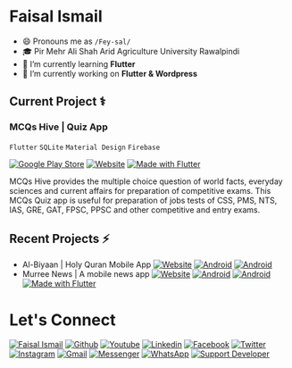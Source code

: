 
# Faisal Ismail
 
- 😄 Pronouns me as `/Fey-sal/`
- 🎓 Pir Mehr Ali Shah Arid Agriculture University Rawalpindi
- 🌱 I’m currently learning **Flutter**
- 🔭 I’m currently working on **Flutter & Wordpress**

## Current Project ⚕
### MCQs Hive | Quiz App
`Flutter` `SQLite` `Material Design` `Firebase`

[![Google Play Store](https://img.shields.io/badge/Google_Play-00C853?logo=google-play&logoColor=ffffff)](https://play.google.com/store/apps/details?id=com.sineixlabs.mcqshivegk) [![Website](https://img.shields.io/badge/Website-211F1F?logo=google-chrome&logoColor=ffffff)](https://play.google.com/store/apps/details?id=com.sineixlabs.mcqshivegk) [![Made with Flutter](https://img.shields.io/badge/Made_with-Flutter-0175C2?logo=flutter&logoColor=ffffff)](https://flutter.dev)

MCQs Hive provides the multiple choice question of world facts, everyday sciences and current affairs for preparation of competitive exams. This MCQs Quiz app is useful for preparation of jobs tests of CSS, PMS, NTS, IAS, GRE, GAT, FPSC, PPSC and other competitive and entry exams.
## Recent Projects ⚡
- Al-Biyaan | Holy Quran Mobile App [![Website](https://img.shields.io/badge/Website-FF3D00?logo=google-chrome&logoColor=ffffff)](https://sineix.com/albiyaan) [![Android](https://img.shields.io/badge/Google_Play-00C853?logo=google-play&logoColor=ffffff)](https://play.google.com/store/apps/details?id=com.sineixlabs.albiyaan) [![Android](https://img.shields.io/badge/Android-00C853?logo=android&logoColor=ffffff)](https://play.google.com/store/apps/details?id=com.sineixlabs.albiyaan)
- Murree News | A mobile news app  [![Website](https://img.shields.io/badge/Website-FF3D00?logo=google-chrome&logoColor=ffffff)](https://murreenews.com) [![Android](https://img.shields.io/badge/Google_Play-00C853?logo=google-play&logoColor=ffffff)](https://play.google.com/store/apps/details?id=com.sineixlabs.murreenews) [![Android](https://img.shields.io/badge/Android-00C853?logo=android&logoColor=ffffff)](https://play.google.com/store/apps/details?id=com.sineixlabs.murreenews) [![Made with Flutter](https://img.shields.io/badge/Made_with-Flutter-0175C2?logo=flutter&logoColor=ffffff)](https://flutter.dev)
# Let's Connect
[![Faisal Ismail](https://img.shields.io/badge/Faisal_Ismail-000000?logo=opsgenie&logoColor=ffffff)](https://sineix.com/faisal) [![Github](https://img.shields.io/badge/Github-Follow-211F1F?logo=GitHub&logoColor=ffffff)](https://github.com/faisal-ismail/) [![Youtube](https://img.shields.io/badge/Youtube-Subscribe-FF0000?logo=Youtube&logoColor=ffffff)](https://www.youtube.com/channel/UCQzRvSv_tfd_4PVvxM9vDDg) [![Linkedin](https://img.shields.io/badge/Linkedin-Connect-0077B5?logo=Linkedin&logoColor=ffffff)](https://www.linkedin.com/in/faisalismail-pk/)  [![Facebook](https://img.shields.io/badge/Facebook-Follow-1877F2?logo=Facebook&logoColor=ffffff)](https://www.facebook.com/faisalismail.pk/)  [![Twitter](https://img.shields.io/badge/Twitter-Follow-08A0E9?logo=Twitter&logoColor=ffffff)](https://www.twitter.com/faisalismail_pk/)  [![Instagram](https://img.shields.io/badge/Instagram-Follow-DD2A7B?logo=Instagram&logoColor=ffffff)](https://www.instagram.com/faisalismail.pk/) [![Gmail](https://img.shields.io/badge/Gmail-D44638?logo=gmail&logoColor=ffffff)](mailto:faisalismail.pk@gmail.com) [![Messenger](https://img.shields.io/badge/Chat-1877F2?logo=Messenger&logoColor=ffffff)](https://m.me/faisalismail.pk/) [![WhatsApp](https://img.shields.io/badge/Chat-25D366?logo=WhatsApp&logoColor=ffffff)](https://wa.me/923105898009?text=%23Github) [![Support Developer](https://img.shields.io/badge/Support-Developer-784fff?logo=buy-me-a-coffee&logoColor=ffffff)](https://wa.me/923105898009?text=Thank%20you%20for%20supporting%20me%20%E2%9D%A4)
